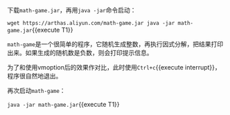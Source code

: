 下载`math-game.jar`，再用`java -jar`命令启动：

`wget https://arthas.aliyun.com/math-game.jar
java -jar math-game.jar`{{execute T1}}

`math-game`是一个很简单的程序，它随机生成整数，再执行因式分解，把结果打印出来。如果生成的随机数是负数，则会打印提示信息。

为了和使用vmoption后的效果作对比，此时使用`Ctrl+c`{{execute interrupt}}，程序很自然地退出。

再次启动`math-game`：

`java -jar math-game.jar`{{execute T1}}
